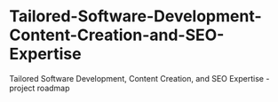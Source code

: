 # Tailored-Software-Development-Content-Creation-and-SEO-Expertise
Tailored Software Development, Content Creation, and SEO Expertise - project roadmap 
